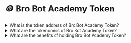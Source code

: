 # 🪙 Bro Bot Academy Token



<details>

<summary>What is the token address of Bro Bot Academy Token?</summary>

The BRO token is deployed on the Ethereum network at \
[0x](https://etherscan.io/token/0xf819d9cb1c2a819fd991781a822de3ca8607c3c9) \*\*

</details>

<details>

<summary>What are the tokenomics of Bro Bot Academy Token?</summary>

The project launched with a Fair Launch, where 100% of the token supply, totaling 1 million tokens, was added to liquidity right from the start. The tokens are fully circulating and non-dilutive. ( Edit ) \*\*

The buy and sell tax is split 2/4, meaning 2% goes to the liquidity pool upon buying, and upon selling, 4% tax is applied. Out of this 4% sell tax, 2% goes to revenue sharing for holders, and the remaining 2% is allocated to the team.

Additionally, 45% of all bot transaction fees are distributed to holders as revenue sharing.

There's no staking or lockup requirement; holders simply need to maintain ownership of 10 or more tokens to be eligible for revenue sharing.

Revenue share is distributed in ETH by default.

</details>

<details>

<summary>What are the benefits of holding Bro Bot Academy Token?</summary>

Holding 10 or more Bro Tokens grants you access to several benefits:

1. Eligibility for revenue sharing.
2. Access to our Telegram holders' channel, where you can engage in discussions about alpha strategies, suggest new features, and utilize a dedicated support channel.

</details>
